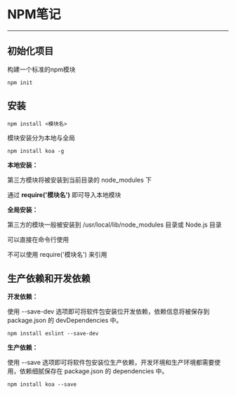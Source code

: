 # NPM笔记

------------------------------------------

## 初始化项目

构建一个标准的npm模块

```shell
npm init
```

## 安装

```shell
npm install <模块名>
```

模块安装分为本地与全局

```shell
npm install koa -g
```

**本地安装：**

第三方模块将被安装到当前目录的 node_modules 下

通过 **require('模块名')** 即可导入本地模块

**全局安装：**

第三方的模块一般被安装到 /usr/local/lib/node_modules 目录或 Node.js 目录

可以直接在命令行使用

不可以使用 require('模块名') 来引用

## 生产依赖和开发依赖

**开发依赖：**

使用 --save-dev 选项即可将软件包安装位开发依赖，依赖信息将被保存到 package.json 的 devDependencies 中。

```shell
npm install eslint --save-dev
```

**生产依赖：**

使用 --save 选项即可将软件包安装位生产依赖，开发环境和生产环境都需要使用，依赖细腻保存在 package.json 的 dependencies 中。

```shell
npm install koa --save
```

